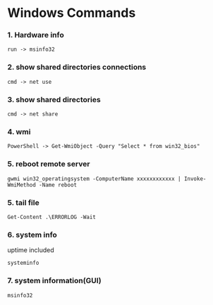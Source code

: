 # Windows Commands

### 1. Hardware info

	run -> msinfo32

### 2. show shared directories connections

	cmd -> net use

### 3. show shared directories

	cmd -> net share

### 4. wmi

	PowerShell -> Get-WmiObject -Query "Select * from win32_bios"

### 5. reboot remote server

	gwmi win32_operatingsystem -ComputerName xxxxxxxxxxxx | Invoke-WmiMethod -Name reboot

### 5. tail file

	Get-Content .\ERRORLOG -Wait

### 6. system info

uptime included

	systeminfo

### 7. system information(GUI)

	msinfo32 
